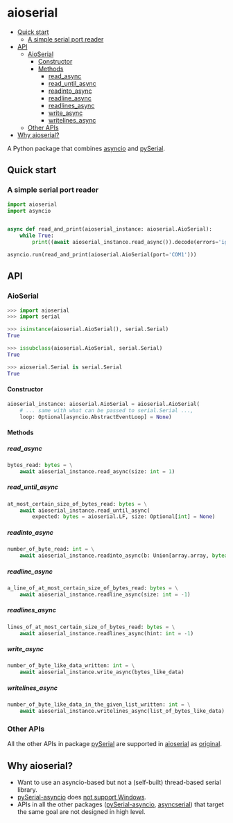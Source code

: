 # aioserial

* [Quick start](#quick-start)
    + [A simple serial port reader](#a-simple-serial-port-reader)
* [API](#api)
    + [AioSerial](#aioserial)
        - [Constructor](#constructor)
        - [Methods](#methods)
            * [read_async](#read-async)
            * [read_until_async](#read-until-async)
            * [readinto_async](#readinto-async)
            * [readline_async](#readline-async)
            * [readlines_async](#readlines-async)
            * [write_async](#write-async)
            * [writelines_async](#writelines-async)
    + [Other APIs](#other-apis)
* [Why aioserial?](#why-aioserial-)

A Python package that combines [asyncio](https://docs.python.org/3/library/asyncio.html) and [pySerial](https://github.com/pyserial/pyserial).

## Quick start

### A simple serial port reader

```py
import aioserial
import asyncio


async def read_and_print(aioserial_instance: aioserial.AioSerial):
    while True:
        print((await aioserial_instance.read_async()).decode(errors='ignore'), end='', flush=True)

asyncio.run(read_and_print(aioserial.AioSerial(port='COM1')))
```

## API

### AioSerial

```py
>>> import aioserial
>>> import serial

>>> isinstance(aioserial.AioSerial(), serial.Serial)
True

>>> issubclass(aioserial.AioSerial, serial.Serial)
True

>>> aioserial.Serial is serial.Serial
True
```

#### Constructor

```py
aioserial_instance: aioserial.AioSerial = aioserial.AioSerial(
    # ... same with what can be passed to serial.Serial ...,
    loop: Optional[asyncio.AbstractEventLoop] = None)
```

#### Methods


##### read_async

```py
bytes_read: bytes = \
    await aioserial_instance.read_async(size: int = 1)
```

##### read_until_async

```py
at_most_certain_size_of_bytes_read: bytes = \
    await aioserial_instance.read_until_async(
        expected: bytes = aioserial.LF, size: Optional[int] = None)
```

##### readinto_async

```py
number_of_byte_read: int = \
    await aioserial_instance.readinto_async(b: Union[array.array, bytearray])
```

##### readline_async

```py
a_line_of_at_most_certain_size_of_bytes_read: bytes = \
    await aioserial_instance.readline_async(size: int = -1)
```

##### readlines_async

```py
lines_of_at_most_certain_size_of_bytes_read: bytes = \
    await aioserial_instance.readlines_async(hint: int = -1)
```

##### write_async

```py
number_of_byte_like_data_written: int = \
    await aioserial_instance.write_async(bytes_like_data)
```

##### writelines_async

```py
number_of_byte_like_data_in_the_given_list_written: int = \
    await aioserial_instance.writelines_async(list_of_bytes_like_data)
```

### Other APIs

All the other APIs in package [pySerial](https://github.com/pyserial/pyserial) are supported in [aioserial](https://github.com/changyuheng/aioserial) as [original](https://pyserial.readthedocs.io/).

## Why aioserial?

* Want to use an asyncio-based but not a (self-built) thread-based serial library.
* [pySerial-asyncio](https://github.com/pyserial/pyserial-asyncio) does [not support Windows](https://github.com/pyserial/pyserial-asyncio/issues/3).
* APIs in all the other packages ([pySerial-asyncio](https://github.com/pyserial/pyserial-asyncio), [asyncserial](https://github.com/xvzf/asyncserial-py)) that target the same goal are not designed in high level.

